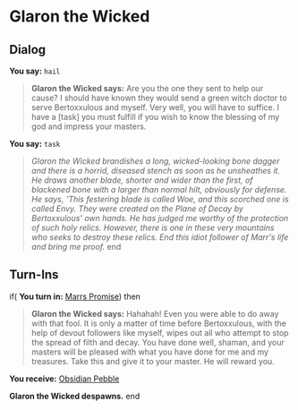 # Glaron the Wicked
## Dialog

**You say:** `hail`



>**Glaron the Wicked says:** Are you the one they sent to help our cause? I should have known they would send a green witch doctor to serve Bertoxxulous and myself. Very well, you will have to suffice. I have a [task] you must fulfill if you wish to know the blessing of my god and impress your masters.

**You say:** `task`



>*Glaron the Wicked brandishes a long, wicked-looking bone dagger and there is a horrid, diseased stench as soon as he unsheathes it. He draws another blade, shorter and wider than the first, of blackened bone with a larger than normal hilt, obviously for defense. He says, 'This festering blade is called Woe, and this scorched one is called Envy. They were created on the Plane of Decay by Bertoxxulous' own hands. He has judged me worthy of the protection of such holy relics. However, there is one in these very mountains who seeks to destroy these relics. End this idiot follower of Marr's life and bring me proof.*
end

## Turn-Ins





if( **You turn in:** [Marrs Promise](/item/1675)) then 


>**Glaron the Wicked says:** Hahahah! Even you were able to do away with that fool. It is only a matter of time before Bertoxxulous, with the help of devout followers like myself, wipes out all who attempt to stop the spread of filth and decay. You have done well, shaman, and your masters will be pleased with what you have done for me and my treasures. Take this and give it to your master. He will reward you.


 **You receive:**  [Obsidian Pebble](/item/1669) 


**Glaron the Wicked despawns.**
end






